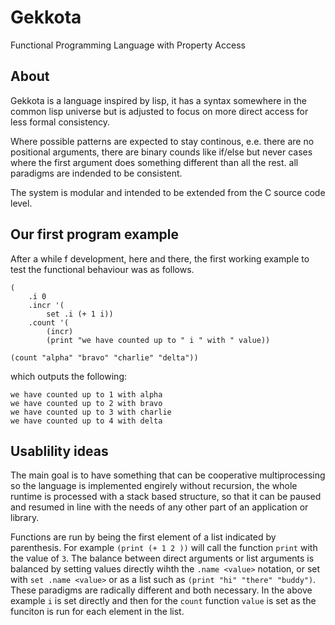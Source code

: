
# Gekkota
Functional Programming Language with Property Access

## About
Gekkota is a language inspired by lisp, it has a syntax somewhere in the common lisp universe but is adjusted to focus on more direct access for less formal consistency.

Where possible patterns are expected to stay continous, e.e. there are no positional arguments, there are binary counds like if/else but never cases where the first argument does something different than all the rest. all paradigms are indended to be consistent.

The system is modular and intended to be extended from the C source code level.

## Our first program example
After a while f development, here and there, the first working example to test the functional behaviour was as follows.

```
(
    .i 0
    .incr '(
        set .i (+ 1 i))
    .count '(
        (incr)
        (print "we have counted up to " i " with " value))

(count "alpha" "bravo" "charlie" "delta"))
```

which outputs the following:

```
we have counted up to 1 with alpha
we have counted up to 2 with bravo
we have counted up to 3 with charlie
we have counted up to 4 with delta
```

## Usablility ideas
The main goal is to have something that can be cooperative multiprocessing so the language is implemented engirely without recursion, the whole runtime is processed with a stack based structure, so that it can be paused and resumed in line with the needs of any other part of an application or library.

Functions are run by being the first element of a list indicated by parenthesis. For example `(print (+ 1 2 ))` will call the function `print` with the value of `3`. The balance between direct arguments or list arguments is balanced by setting values directly wihth the `.name <value>` notation, or set with `set .name <value>` or as a list such as `(print "hi" "there" "buddy")`. These paradigms are radically different and both necessary. In the above example `i` is set directly and then for the `count` function `value` is set as the funciton is run for each element in the list.
